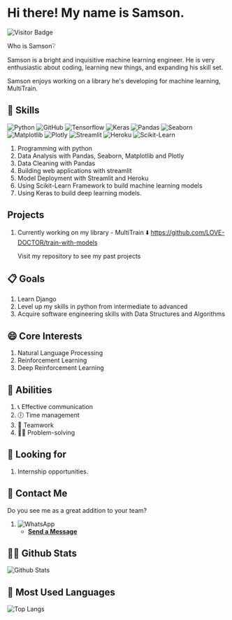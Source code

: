 # Hi there! My name is Samson.
![Visitor Badge](https://visitor-badge.laobi.icu/badge?page_id=LOVE-DOCTOR.LOVE-DOCTOR)

Who is Samson❔

Samson is a bright and inquisitive machine learning engineer.
He is very enthusiastic about coding, learning new things, and expanding his skill set.

Samson enjoys working on a library he's developing for machine learning, MultiTrain.

## 🎉 Skills
![Python](https://img.shields.io/badge/-Python-lightgrey?style=plastic&logo=Python) 
![GitHub](https://img.shields.io/badge/-GitHub-lightgrey?style=plastic&logo=github)
![Tensorflow](https://img.shields.io/badge/-Tensorflow-lightgrey?style=plastic&logo=tensorflow)
![Keras](https://img.shields.io/badge/-Keras-lightgrey?style=plastic&logo=Keras)
![Pandas](https://img.shields.io/badge/-Pandas-lightgrey?style=plastic&logo=pandas) 
![Seaborn](https://img.shields.io/badge/-Seaborn-lightgrey?style=plastic&logo=seaborn)
![Matplotlib](https://img.shields.io/badge/-Matplotlib-lightgrey?style=plastic&logo=matplotlib)
![Plotly](https://img.shields.io/badge/-Plotly-lightgrey?style=plastic&logo=plotly)
![Streamlit](https://img.shields.io/badge/-Streamlit-lightgrey?style=plastic&logo=Streamlit) 
![Heroku](https://img.shields.io/badge/-Heroku-lightgrey?style=plastic&logo=heroku)
![Scikit-Learn](https://img.shields.io/badge/-Sklearn-lightgrey?style=plastic&logo=sklearn)

1. Programming with python
2. Data Analysis with Pandas, Seaborn, Matplotlib and Plotly
3. Data Cleaning with Pandas
4. Building web applications with streamlit
5. Model Deployment with Streamlit and Heroku
6. Using Scikit-Learn Framework to build machine learning models
7. Using Keras to build deep learning models.

## Projects
1. Currently working on my library - MultiTrain
   ⬇️
   https://github.com/LOVE-DOCTOR/train-with-models

   Visit my repository to see my past projects

## 📋 Goals
1. Learn Django
2. Level up my skills in python from intermediate to advanced
3. Acquire software engineering skills with Data Structures and Algorithms


## 😄 Core Interests
1. Natural Language Processing
2. Reinforcement Learning
3. Deep Reinforcement Learning

## 💪 Abilities
1. 📞 Effective communication 
2. 🕕 Time management 
3. 👬 Teamwork 
4. 👮‍♂️ Problem-solving

## 🔎 Looking for
1. Internship opportunities.

## 📳 Contact Me
Do you see me as a great addition to your team?
1. ![WhatsApp](https://img.shields.io/badge/-WhatsApp-lightgrey?style=social&logo=whatsapp) 
   - [**Send a Message**](wa.me/2349070766308")


## 👨‍💻 Github Stats
![Github Stats](https://github-readme-stats.vercel.app/api?username=LOVE-DOCTOR&count_private=true&show_icons=true&include_all_commits=true)

## 📖 Most Used Languages
![Top Langs](https://github-readme-stats.vercel.app/api/top-langs/?username=LOVE-DOCTOR&hide=TeX&layout=compact)


